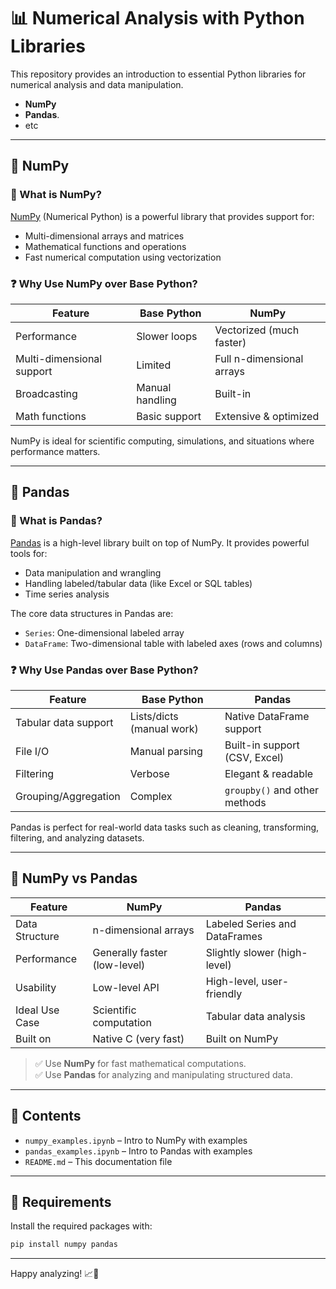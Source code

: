 # 📊 Numerical Analysis with Python Libraries

This repository provides an introduction
to essential Python libraries for numerical analysis and data manipulation.

- **NumPy** 
- **Pandas**.
- etc 

---

## 🔢 NumPy

### 📌 What is NumPy?

[NumPy](https://numpy.org/) (Numerical Python) is a powerful library that provides support for:

- Multi-dimensional arrays and matrices
- Mathematical functions and operations
- Fast numerical computation using vectorization

### ❓ Why Use NumPy over Base Python?

| Feature              | Base Python      | NumPy                   |
|----------------------|------------------|--------------------------|
| Performance          | Slower loops     | Vectorized (much faster)|
| Multi-dimensional support | Limited       | Full n-dimensional arrays |
| Broadcasting         | Manual handling  | Built-in                 |
| Math functions       | Basic support    | Extensive & optimized    |

NumPy is ideal for scientific computing, simulations, and situations where performance matters.

---

## 🐼 Pandas

### 📌 What is Pandas?

[Pandas](https://pandas.pydata.org/) is a high-level library built on top of NumPy. It provides powerful tools for:

- Data manipulation and wrangling
- Handling labeled/tabular data (like Excel or SQL tables)
- Time series analysis

The core data structures in Pandas are:

- `Series`: One-dimensional labeled array
- `DataFrame`: Two-dimensional table with labeled axes (rows and columns)

### ❓ Why Use Pandas over Base Python?

| Feature              | Base Python               | Pandas                         |
|----------------------|---------------------------|--------------------------------|
| Tabular data support | Lists/dicts (manual work) | Native DataFrame support       |
| File I/O             | Manual parsing            | Built-in support (CSV, Excel)  |
| Filtering            | Verbose                   | Elegant & readable             |
| Grouping/Aggregation | Complex                   | `groupby()` and other methods  |

Pandas is perfect for real-world data tasks such as cleaning, transforming, filtering, and analyzing datasets.

---

## 🤜 NumPy vs Pandas

| Feature                | NumPy                          | Pandas                          |
|------------------------|--------------------------------|----------------------------------|
| Data Structure         | n-dimensional arrays           | Labeled Series and DataFrames   |
| Performance            | Generally faster (low-level)   | Slightly slower (high-level)    |
| Usability              | Low-level API                  | High-level, user-friendly       |
| Ideal Use Case         | Scientific computation         | Tabular data analysis           |
| Built on               | Native C (very fast)           | Built on NumPy                  |

> ✅ Use **NumPy** for fast mathematical computations.  
> ✅ Use **Pandas** for analyzing and manipulating structured data.

---

## 📂 Contents

- `numpy_examples.ipynb` – Intro to NumPy with examples
- `pandas_examples.ipynb` – Intro to Pandas with examples
- `README.md` – This documentation file

---

## 📌 Requirements

Install the required packages with:

```bash
pip install numpy pandas
```

---
Happy analyzing! 📈🐍